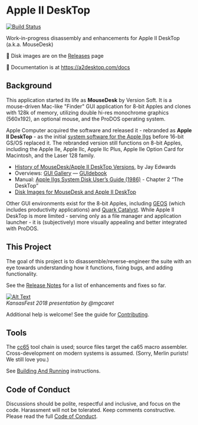 # Apple II DeskTop

[![Build Status](https://travis-ci.org/a2stuff/a2d.svg?branch=main)](https://travis-ci.org/a2stuff/a2d)

Work-in-progress disassembly and enhancements for Apple II DeskTop (a.k.a. MouseDesk)

💾 Disk images are on the [Releases](https://github.com/a2stuff/a2d/releases) page

📖 Documentation is at https://a2desktop.com/docs

## Background

This application started its life as **MouseDesk** by Version Soft. It
is a mouse-driven Mac-like "Finder" GUI application for 8-bit Apples
and clones with 128k of memory, utilizing double hi-res monochrome graphics
(560x192), an optional mouse, and the ProDOS operating system.

Apple Computer acquired the software and released it - rebranded as
**Apple II DeskTop** - as the initial
[system software for the Apple IIgs](http://www.whatisthe2gs.apple2.org.za/system-applications)
before 16-bit GS/OS replaced it. The rebranded version still functions
on 8-bit Apples, including the Apple IIe, Apple IIc, Apple IIc Plus,
Apple IIe Option Card for Macintosh, and the Laser 128 family.

* [History of MouseDesk/Apple II DeskTop Versions](https://mirrors.apple2.org.za/ground.icaen.uiowa.edu/MiscInfo/Misc/mousedesk.info), by Jay Edwards
* Overviews: [GUI Gallery](http://toastytech.com/guis/a2desk.html) &mdash; [GUIdebook](https://guidebookgallery.org/guis/apple2/mousedesk)
* Manual: [Apple IIgs System Disk User’s Guide (1986)](https://mirrors.apple2.org.za/ftp.apple.asimov.net/documentation/misc/Apple%20IIgs%20System%20Disk%20Users%20Guide%20%281986%29.pdf) - Chapter 2 “The DeskTop”
* [Disk Images for MouseDesk and Apple II DeskTop](https://mirrors.apple2.org.za/ftp.apple.asimov.net/images/masters/other_os/gui/)

Other GUI environments exist for the 8-bit Apples, including
[GEOS](http://toastytech.com/guis/a2geos.html) (which includes productivity applications) and
[Quark Catalyst](http://toastytech.com/guis/qcat.html).
While Apple II DeskTop is more limited -
serving only as a file manager and application launcher - it is (subjectively)
more visually appealing and better integrated with ProDOS.

## This Project

The goal of this project is to disassemble/reverse-engineer the suite
with an eye towards understanding how it functions, fixing bugs, and
adding functionality.

See the [Release Notes](RELEASE-NOTES.md) for a list of enhancements and fixes so far.

[![Alt Text](https://img.youtube.com/vi/zbElPj5zaBs/0.jpg)](https://www.youtube.com/watch?v=zbElPj5zaBs)
<br>
_KansasFest 2018 presentation by @mgcaret_

Additional help is welcome! See the guide for [Contributing](CONTRIBUTING.md).

## Tools

The [cc65](http://cc65.github.io/cc65/) tool chain is used; source files
target the ca65 macro assembler. Cross-development on modern systems is assumed.
(Sorry, Merlin purists! We still love you.)

See [Building And Running](docs/Building_And_Running.md) instructions.

## Code of Conduct

Discussions should be polite, respectful and inclusive, and focus on the code.
Harassment will not be tolerated. Keep comments constructive.
Please read the full [Code of Conduct](CODE_OF_CONDUCT.md).
